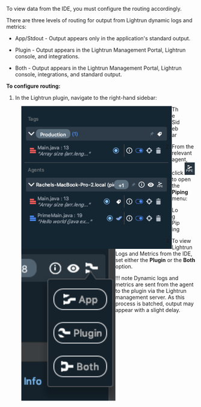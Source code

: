 To view data from the IDE, you must configure the routing accordingly.

There are three levels of routing for output from Lightrun dynamic logs and metrics:

- App/Stdout - Output appears only in the application's standard output.

- Plugin - Output appears in the Lightrun Management Portal, Lightrun console, and integrations.

- Both - Output appears in the Lightrun Management Portal, Lightrun console, integrations, and standard output.

**To configure routing:**

1. In the Lightrun plugin, navigate to the right-hand sidebar:

  <figure>
      <img src="/assets/images/agents-tags-exceptions.png" align="left" width="400" />
      <figcaption>The Sidebar</figcaption>
  </figure>

2. From the relevant agent, click ![Sidebar -icon](assets/images/i-pipe.png) to open the **Piping** menu:

  <figure>
      <img src="/assets/images/log-piping.png" align="left" width="250" />
      <figcaption>Log Piping</figcaption>
  </figure>

3. To view Lightrun Logs and Metrics from the IDE, set either the **Plugin** or the **Both** option.

!!! note
    Dynamic logs and metrics are sent from the agent to the plugin via the Lightrun management server. As this process is batched, output may appear with a slight delay.
